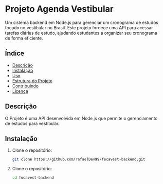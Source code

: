 # Projeto Agenda Vestibular

Um sistema backend em Node.js para gerenciar um cronograma de estudos focado no vestibular no Brasil. Este projeto fornece uma API para acessar tarefas diárias de estudo, ajudando estudantes a organizar seu cronograma de forma eficiente.

## Índice

- [Descrição](#descrição)
- [Instalação](#instalação)
- [Uso](#uso)
- [Estrutura do Projeto](#estrutura-do-projeto)
- [Contribuindo](#contribuindo)
- [Licença](#licença)

## Descrição

O Projeto é uma API desenvolvida em Node.js que permite o gerenciamento de estudos para vestibular.

## Instalação

1. Clone o repositório:

   ```bash
   git clone https://github.com/rafaelDev99/focavest-backend.git

2. Clone o repositório:

   ```bash
   cd focavest-backend
